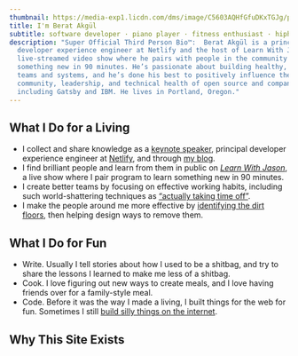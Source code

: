 ```yaml
---
thumbnail: https://media-exp1.licdn.com/dms/image/C5603AQHfGfuDKxTGJg/profile-displayphoto-shrink_800_800/0/1613125184487?e=1645056000&v=beta&t=cwiHoTynuzaFtJ216nEcsnm_Ob1L_iCiEwCzMpv8VMU
title: I'm Berat Akgül
subtitle: software developer · piano player · fitness enthusiast · hiphop lover
description: "Super Official Third Person Bio™:  Berat Akgül is a principal
  developer experience engineer at Netlify and the host of Learn With Jason, a
  live-streamed video show where he pairs with people in the community to learn
  something new in 90 minutes. He’s passionate about building healthy, efficient
  teams and systems, and he’s done his best to positively influence the
  community, leadership, and technical health of open source and companies
  including Gatsby and IBM. He lives in Portland, Oregon."
---
```

## What I Do for a Living

* I collect and share knowledge as a [keynote speaker](https://www.lengstorf.com/speaking), principal developer experience engineer at [Netlify](https://netlify.com/?utm_source=lengstorf-com&utm_medium=about-jl&utm_campaign=devex), and through [my blog](https://www.lengstorf.com/blog).
* I find brilliant people and learn from them in public on *[Learn With Jason](https://www.learnwithjason.dev/)*, a live show where I pair program to learn something new in 90 minutes.
* I create better teams by focusing on effective working habits, including such world-shattering techniques as [“actually taking time off”](https://www.lengstorf.com/overtime-hurts-productivity).
* I make the people around me more effective by [identifying the dirt floors](https://www.lengstorf.com/dirt-floors), then helping design ways to remove them.

## What I Do for Fun

* Write. Usually I tell stories about how I used to be a shitbag, and try to share the lessons I learned to make me less of a shitbag.
* Cook. I love figuring out new ways to create meals, and I love having friends over for a family-style meal.
* Code. Before it was the way I made a living, I built things for the web for fun. Sometimes I still [build silly things on the internet](https://whichbeardisthis.com/).

## Why This Site Exists